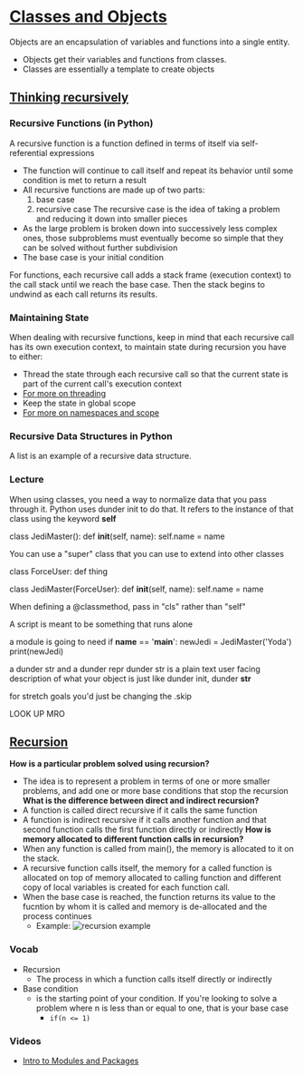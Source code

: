 # [Classes and Objects](https://www.learnpython.org/en/Classes_and_Objects)

Objects are an encapsulation of variables and functions into a single entity.
- Objects get their variables and functions from classes.
- Classes are essentially a template to create objects

## [Thinking recursively](https://realpython.com/python-thinking-recursively/)

### Recursive Functions (in Python)
A recursive function is a function defined in terms of itself via self-referential expressions
- The function will continue to call itself and repeat its behavior until some condition is met to return a result
- All recursive functions are made up of two parts:
  1. base case
  2. recursive case
The recursive case is the idea of taking a problem and reducing it down into smaller pieces
- As the large problem is broken down into successively less complex ones, those subproblems must eventually become so simple that they can be solved without further subdivision
- The base case is your initial condition

For functions, each recursive call adds a stack frame (execution context) to the call stack until we reach the base case. Then the stack begins to undwind as each call returns its results.

### Maintaining State

When dealing with recursive functions, keep in mind that each recursive call has its own execution context, to maintain state during recursion you have to either:
- Thread the state through each recursive call so that the current state is part of the current call's execution context
- [For more on threading](https://realpython.com/intro-to-python-threading/)
- Keep the state in global scope
- [For more on namespaces and scope](https://realpython.com/python-namespaces-scope/)

### Recursive Data Structures in Python

A list is an example of a recursive data structure.

### Lecture
When using classes, you need a way to normalize data that you pass through it. Python uses dunder init to do that. It refers to the instance of that class using the keyword **self** 

class JediMaster():
  def __init__(self, name):
    self.name = name

You can use a "super" class that you can use to extend into other classes

class ForceUser:
  def thing

class JediMaster(ForceUser):
  def __init__(self, name):
    self.name = name

When defining a @classmethod, pass in "cls" rather than "self"

A script is meant to be something that runs alone

a module is going to need 
if __name__ == '__main__':
  newJedi = JediMaster('Yoda')
  print(newJedi)

a dunder str and a dunder repr
dunder str is a plain text user facing description of what your object is
just like dunder init, dunder __str__ 

for stretch goals you'd just be changing the .skip

LOOK UP MRO

## [Recursion](https://www.geeksforgeeks.org/recursion/)
**How is a particular problem solved using recursion?**
- The idea is to represent a problem in terms of one or more smaller problems, and add one or more base conditions that stop the recursion
**What is the difference between direct and indirect recursion?**
- A function is called direct recursive if it calls the same function
- A function is indirect recursive if it calls another function and that second function calls the first function directly or indirectly 
**How is memory allocated to different function calls in recursion?**
- When any function is called from main(), the memory is allocated to it on the stack. 
- A recursive function calls itself, the memory for a called function is allocated on top of memory allocated to calling function and different copy of local variables is created for each function call.
- When the base case is reached, the function returns its value to the fucntion by whom it is called and memory is de-allocated and the process continues
  - Example:
    ![recursion example](img/recursion.png)


### Vocab
- Recursion
  - The process in which a function calls itself directly or indirectly 
- Base condition
  - is the starting point of your condition. If you're looking to solve a problem where n is less than or equal to one, that is your base case
    - ```if(n <= 1)```


### Videos
- [Intro to Modules and Packages](https://realpython.com/courses/python-modules-packages/)
